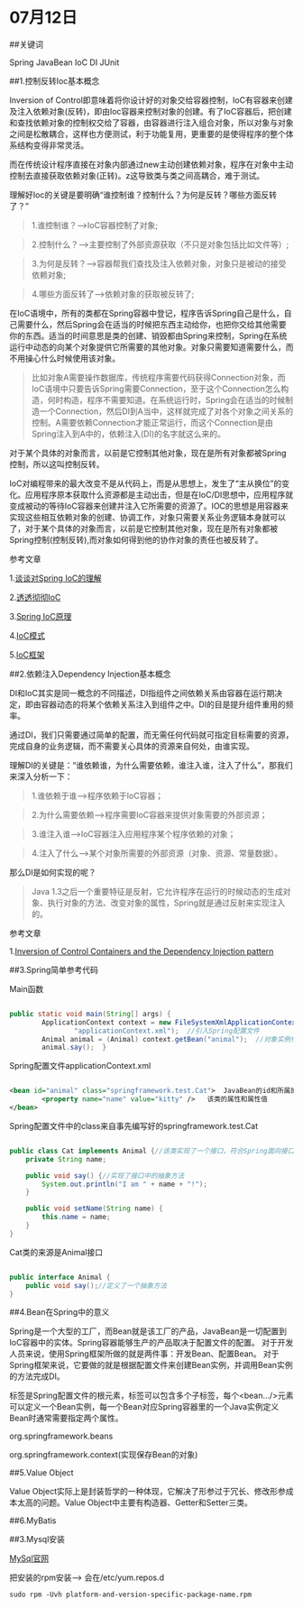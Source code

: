 # 07月12日

##关键词

Spring JavaBean IoC DI JUnit

##1.控制反转Ioc基本概念

Inversion of Control即意味着将你设计好的对象交给容器控制，IoC有容器来创建及注入依赖对象(反转)，即由Ioc容器来控制对象的创建。有了IoC容器后，把创建和查找依赖对象的控制权交给了容器，由容器进行注入组合对象，所以对象与对象之间是松散耦合，这样也方便测试，利于功能复用，更重要的是使得程序的整个体系结构变得非常灵活。

而在传统设计程序直接在对象内部通过new主动创建依赖对象，程序在对象中主动控制去直接获取依赖对象(正转)。z这导致类与类之间高耦合，难于测试。

理解好Ioc的关键是要明确“谁控制谁？控制什么？为何是反转？哪些方面反转了？”

>1.谁控制谁？-->IoC容器控制了对象;

>2.控制什么？-->主要控制了外部资源获取（不只是对象包括比如文件等）;

>3.为何是反转？-->容器帮我们查找及注入依赖对象，对象只是被动的接受依赖对象;

>4.哪些方面反转了-->依赖对象的获取被反转了;

在IoC语境中，所有的类都在Spring容器中登记，程序告诉Spring自己是什么，自己需要什么，然后Spring会在适当的时候把东西主动给你，也把你交给其他需要你的东西。适当的时间意思是类的创建、销毁都由Spring来控制，Spring在系统运行中动态的向某个对象提供它所需要的其他对象。对象只需要知道需要什么，而不用操心什么时候使用该对象。

>比如对象A需要操作数据库，传统程序需要代码获得Connection对象，而IoC语境中只要告诉Spring需要Connection，至于这个Connection怎么构造，何时构造，程序不需要知道。在系统运行时，Spring会在适当的时候制造一个Connection，然后DI到A当中，这样就完成了对各个对象之间关系的控制。A需要依赖Connection才能正常运行，而这个Connection是由Spring注入到A中的，依赖注入(DI)的名字就这么来的。

对于某个具体的对象而言，以前是它控制其他对象，现在是所有对象都被Spring控制，所以这叫控制反转。

IoC对编程带来的最大改变不是从代码上，而是从思想上，发生了“主从换位”的变化。应用程序原本获取什么资源都是主动出击，但是在IoC/DI思想中，应用程序就变成被动的等待IoC容器来创建并注入它所需要的资源了。IOC的思想是用容器来实现这些相互依赖对象的创建、协调工作，对象只需要关系业务逻辑本身就可以了，对于某个具体的对象而言，以前是它控制其他对象，现在是所有对象都被Spring控制(控制反转),而对象如何得到他的协作对象的责任也被反转了。

参考文章

1.[谈谈对Spring IoC的理解](http://jinnianshilongnian.iteye.com/blog/1413846)

2.[透透彻彻IoC](http://stamen.iteye.com/blog/1489223/)

3.[Spring IoC原理](http://blog.csdn.net/it_man/article/details/4402245)

4.[IoC模式](http://www.cnblogs.com/qqlin/archive/2012/10/09/2707075.html)

5.[IoC框架](http://blog.csdn.net/wanghao72214/article/details/3969594)

##2.依赖注入Dependency Injection基本概念

DI和IoC其实是同一概念的不同描述，DI指组件之间依赖关系由容器在运行期决定，即由容器动态的将某个依赖关系注入到组件之中。DI的目是提升组件重用的频率。

通过DI，我们只需要通过简单的配置，而无需任何代码就可指定目标需要的资源，完成自身的业务逻辑，而不需要关心具体的资源来自何处，由谁实现。
 
理解DI的关键是：“谁依赖谁，为什么需要依赖，谁注入谁，注入了什么”，那我们来深入分析一下：
 
>1.谁依赖于谁-->程序依赖于IoC容器；

>2.为什么需要依赖-->程序需要IoC容器来提供对象需要的外部资源；

>3.谁注入谁-->IoC容器注入应用程序某个程序依赖的对象；

>4.注入了什么-->某个对象所需要的外部资源（对象、资源、常量数据）。

那么DI是如何实现的呢？

>Java 1.3之后一个重要特征是反射，它允许程序在运行的时候动态的生成对象、执行对象的方法、改变对象的属性，Spring就是通过反射来实现注入的。

参考文章

1.[Inversion of Control Containers and the Dependency Injection pattern](http://www.martinfowler.com/articles/injection.html)

##3.Spring简单参考代码

Main函数

```Java

public static void main(String[] args) {
        ApplicationContext context = new FileSystemXmlApplicationContext(  
                "applicationContext.xml");  //引入Spring配置文件
        Animal animal = (Animal) context.getBean("animal");  //对象实例化
        animal.say();  } 

```

Spring配置文件applicationContext.xml

```xml

<bean id="animal" class="springframework.test.Cat">  JavaBean的id和所属的class
        <property name="name" value="kitty" />   该类的属性和属性值
</bean> 

```

Spring配置文件中的class来自事先编写好的springframework.test.Cat

```Java

public class Cat implements Animal {//该类实现了一个接口，符合Spring面向接口编程的特点
    private String name;

    public void say() {//实现了接口中的抽象方法
        System.out.println("I am " + name + "!");   
    }

    public void setName(String name) {
        this.name = name;   
    }
}

```
Cat类的来源是Animal接口

```Java

public interface Animal {
    public void say();//定义了一个抽象方法
}

```

##4.Bean在Spring中的意义

Spring是一个大型的工厂，而Bean就是该工厂的产品，JavaBean是一切配置到IoC容器中的实体。Spring容器能够生产的产品取决于配置文件的配置。
对于开发人员来说，使用Spring框架所做的就是两件事：开发Bean、配置Bean。
对于Spring框架来说，它要做的就是根据配置文件来创建Bean实例，并调用Bean实例的方法完成DI。

<beans>标签是Spring配置文件的根元素，<beans>标签可以包含多个<bean>子标签，每个<bean…/>元素可以定义一个Bean实例，每一个Bean对应Spring容器里的一个Java实例定义Bean时通常需要指定两个属性。


org.springframework.beans

org.springframework.context(实现保存Bean的对象)

##5.Value Object

Value Object实际上是封装哲学的一种体现，它解决了形参过于冗长、修改形参成本太高的问题。Value Object中主要有构造器、Getter和Setter三类。

##6.MyBatis

##3.Mysql安装

[MySql官网](http://dev.mysql.com/downloads/repo/yum/)

把安装的rpm安装--> 会在/etc/yum.repos.d

```shell
sudo rpm -Uvh platform-and-version-specific-package-name.rpm
```
